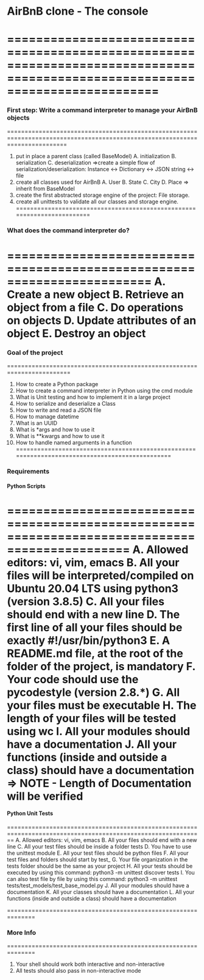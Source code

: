 # AirBnB clone - The console
=============================================================================================================================
=============================================================================================================================
### First step: Write a command interpreter to manage your AirBnB objects
=============================================================================================================================
1. put in place a parent class (called BaseModel) 
	A. initialization
	B. serialization
	C. deserialization 
		=>create a simple flow of serialization/deserialization: Instance <-> Dictionary <-> JSON string <-> file
2. create all classes used for AirBnB 
	A. User
	B. State
	C. City
	D. Place
		=> inherit from BaseModel
3. create the first abstracted storage engine of the project: File storage.
4. create all unittests to validate all our classes and storage engine.
========================================================================
### What does the command interpreter do?
========================================================================
	A. Create a new object 
	B. Retrieve an object from a file
	C. Do operations on objects
	D. Update attributes of an object
	E. Destroy an object
========================================================================
### Goal of the project
========================================================================
1. How to create a Python package
2. How to create a command interpreter in Python using the cmd module
3. What is Unit testing and how to implement it in a large project
4. How to serialize and deserialize a Class
5. How to write and read a JSON file
6. How to manage datetime
7. What is an UUID
8. What is *args and how to use it
9. What is **kwargs and how to use it
10. How to handle named arguments in a function
===============================================================================================
### Requirements
#### Python Scripts
===============================================================================================
A. Allowed editors: vi, vim, emacs
B. All your files will be interpreted/compiled on Ubuntu 20.04 LTS using python3 (version 3.8.5)
C. All your files should end with a new line
D. The first line of all your files should be exactly #!/usr/bin/python3
E. A README.md file, at the root of the folder of the project, is mandatory
F. Your code should use the pycodestyle (version 2.8.*)
G. All your files must be executable
H. The length of your files will be tested using wc
I. All your modules should have a documentation 
J. All your functions (inside and outside a class) should have a documentation 
 => NOTE - Length of Documentation will be verified
==============================================================================================================
#### Python Unit Tests
==============================================================================================================
A. Allowed editors: vi, vim, emacs
B. All your files should end with a new line
C. All your test files should be inside a folder tests
D. You have to use the unittest module
E. All your test files should be python files
F. All your test files and folders should start by test_
G. Your file organization in the tests folder should be the same as your project
H. All your tests should be executed by using this command: python3 -m unittest discover tests
I. You can also test file by file by using this command: python3 -m unittest tests/test_models/test_base_model.py
J. All your modules should have a documentation
K. All your classes should have a documentation 
L. All your functions (inside and outside a class) should have a documentation 

==============================================================
### More Info
==============================================================
1. Your shell should work both interactive and non-interactive
2. All tests should also pass in non-interactive mode


